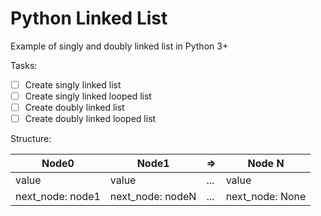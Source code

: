 # Python Linked List

Example of singly and doubly linked list in Python 3+

Tasks:
- [ ] Create singly linked list
- [ ] Create singly linked looped list
- [ ] Create doubly linked list
- [ ] Create doubly linked looped list

Structure:

Node0 | Node1 | => | Node N
------|-------|-----|-------
value | value | ... | value
next_node: node1 | next_node: nodeN | ... | next_node: None

